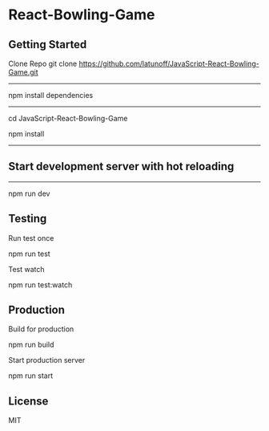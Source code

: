 # React-Bowling-Game

## Getting Started

Clone Repo
git clone https://github.com/latunoff/JavaScript-React-Bowling-Game.git

---
npm install dependencies

---
cd JavaScript-React-Bowling-Game

npm install

---
## Start development server with hot reloading

---
npm run dev

## Testing

Run test once

npm run test

Test watch

npm run test:watch

## Production

Build for production

npm run build

Start production server

npm run start

## License

MIT
